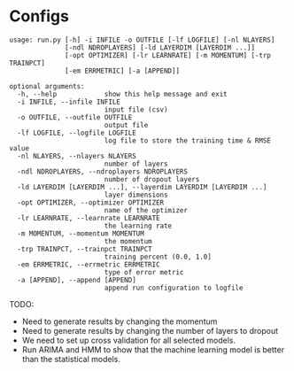 Configs
=======

```
usage: run.py [-h] -i INFILE -o OUTFILE [-lf LOGFILE] [-nl NLAYERS]
              [-ndl NDROPLAYERS] [-ld LAYERDIM [LAYERDIM ...]]
              [-opt OPTIMIZER] [-lr LEARNRATE] [-m MOMENTUM] [-trp TRAINPCT]
              [-em ERRMETRIC] [-a [APPEND]]

optional arguments:
  -h, --help            show this help message and exit
  -i INFILE, --infile INFILE
                        input file (csv)
  -o OUTFILE, --outfile OUTFILE
                        output file
  -lf LOGFILE, --logfile LOGFILE
                        log file to store the training time & RMSE value
  -nl NLAYERS, --nlayers NLAYERS
                        number of layers
  -ndl NDROPLAYERS, --ndroplayers NDROPLAYERS
                        number of dropout layers
  -ld LAYERDIM [LAYERDIM ...], --layerdim LAYERDIM [LAYERDIM ...]
                        layer dimensions
  -opt OPTIMIZER, --optimizer OPTIMIZER
                        name of the optimizer
  -lr LEARNRATE, --learnrate LEARNRATE
                        the learning rate
  -m MOMENTUM, --momentum MOMENTUM
                        the momentum
  -trp TRAINPCT, --trainpct TRAINPCT
                        training percent (0.0, 1.0]
  -em ERRMETRIC, --errmetric ERRMETRIC
                        type of error metric
  -a [APPEND], --append [APPEND]
                        append run configuration to logfile
```

TODO:

 * Need to generate results by changing the momentum
 * Need to generate results by changing the number of layers to dropout
 * We need to set up cross validation for all selected models.
 * Run ARIMA and HMM to show that the machine learning model is better than the statistical models.
